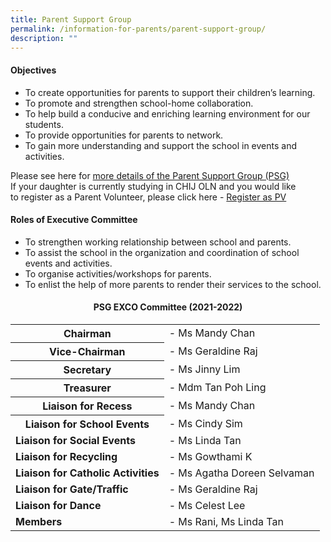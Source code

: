 ```yaml
---
title: Parent Support Group
permalink: /information-for-parents/parent-support-group/
description: ""
---
```

<h4><strong>Objectives</strong></h4>
<ul>
<li>To create opportunities for parents to support their children&rsquo;s learning.</li>
<li>To promote and strengthen school-home collaboration.</li>
<li>To help build a conducive and enriching learning environment for our students.</li>
<li>To provide opportunities for parents to network.</li>
<li>To gain more understanding and support the school in events and activities.</li>
</ul>
<p>Please see here for&nbsp;<a href="/files/PSG%20P1%20Orientation%20Sharing.pdf" target="_blank" rel="noopener">more details of the Parent Support Group (PSG)</a><br />If your daughter is currently studying in CHIJ OLN and you would like to&nbsp;register as a Parent Volunteer, please click here -&nbsp;<a href="https://form.gov.sg/#!/5dc277ad11ecd70012efb541" target="_blank" rel="noopener">Register as PV</a></p>
<h4><strong>Roles of Executive Committee</strong></h4>
<ul>
<li>To strengthen working relationship between school and parents.</li>
<li>To assist the school in the organization and coordination of school events and activities.</li>
<li>To organise activities/workshops for parents.</li>
<li>To enlist the help of more parents to render their services to the school.</li>
</ul>
<h4 style="text-align: center;">PSG EXCO Committee (2021-2022)</h4>
<table>
<tbody>
<tr>
<th>Chairman</th>
<td>- Ms Mandy Chan</td>
</tr>
<tr>
<th>Vice-Chairman</th>
<td>- Ms Geraldine Raj</td>
</tr>
<tr>
<th>Secretary</th>
<td>- Ms Jinny Lim</td>
</tr>
<tr>
<th>Treasurer</th>
<td>- Mdm Tan Poh Ling</td>
</tr>
<tr>
<th>Liaison for Recess</th>
<td>- Ms Mandy Chan</td>
</tr>
<tr>
<th>Liaison for School Events</th>
<td>- Ms Cindy Sim</td>
</tr>
<tr>
<td><strong>Liaison for Social Events</strong></td>
<td>- Ms Linda Tan</td>
</tr>
<tr>
<td><strong>Liaison for Recycling</strong></td>
<td>- Ms Gowthami K</td>
</tr>
<tr>
<td><strong>Liaison for Catholic Activities</strong></td>
<td>- Ms Agatha Doreen Selvaman</td>
</tr>
<tr>
<td><strong>Liaison for Gate/Traffic</strong></td>
<td>- Ms Geraldine Raj</td>
</tr>
<tr>
<td><strong>Liaison for Dance</strong></td>
<td>- Ms Celest Lee</td>
</tr>
<tr>
<td><strong>Members</strong></td>
<td>- Ms Rani, Ms Linda Tan</td>
</tr>
</tbody>
</table>